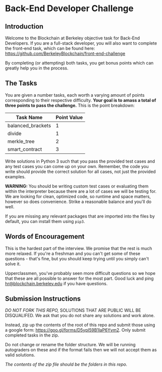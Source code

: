 # Back-End Developer Challenge
## Introduction
Welcome to the Blockchain at Berkeley objective task for Back-End Developers. If you are a full-stack developer, you will also want to complete the front-end task, which can be found here: https://github.com/BerkeleyBlockchain/front-end-challenge

By completing (or attempting) both tasks, you get bonus points which can greatly help you in the process.

## The Tasks
You are given a number tasks, each worth a varying amount of points corresponding to their respective difficulty. **Your goal is to amass a total of three points to pass the challenge.** This is the point breakdown:

| Task Name          | Point Value   |
| ------------------ | ------------- |
| balanced_brackets  | 1             |
| divide             | 1             |
| merkle_tree        | 2             |
| smart_contract     | 3             |

Write solutions in Python 3 such that you pass the provided test cases and any test cases you can come up on your own. Remember, the code you write should provide the correct solution for all cases, not just the provided examples.

**WARNING:** You should be writing custom test cases or evaluating them within the interpreter because there are a lot of cases we will be testing for. We are looking for clean, optimized code, so runtime and space matters, however so does convenience. Strike a reasonable balance and you'll do well.

If you are missing any relevant packages that are imported into the files by default, you can install them using `pip3`.

## Words of Encouragement
This is the hardest part of the interview. We promise that the rest is much more relaxed. If you're a freshman and you can't get some of these questions - that's fine, but you should keep trying until you simply can't solve it.

Upperclassmen, you've probably seen more difficult questions so we hope that these are all possible to answer for the most part. Good luck and ping hr@blockchain.berkeley.edu if you have questions.

## Submission Instructions
*DO NOT FORK THIS REPO,* SOLUTIONS THAT ARE PUBLIC WILL BE DISQUALIFED. We ask that you do not share any solutions and work alone.

Instead, zip up the contents of the root of this repo and submit those using a google form: https://goo.gl/forms/D5ypI59B1laP6Yvm2. Only submit completed tasks in the zip.

Do not change or rename the folder structure. We will be running autograders on these and if the format fails then we will not accept them as valid solutions.

*The contents of the zip file should be the folders in this repo.*
